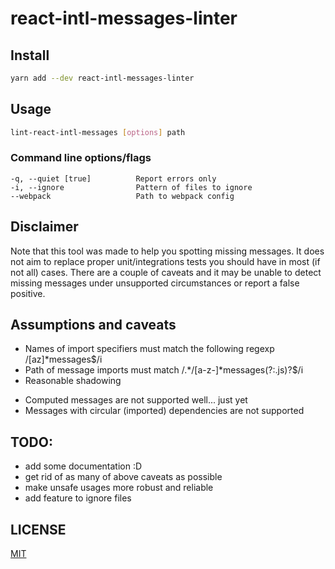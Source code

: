 # react-intl-messages-linter

## Install

```sh
yarn add --dev react-intl-messages-linter
```

## Usage

```sh
lint-react-intl-messages [options] path
```

### Command line options/flags
```
-q, --quiet [true]          Report errors only   
-i, --ignore                Pattern of files to ignore
--webpack                   Path to webpack config
```

## Disclaimer

Note that this tool was made to help you spotting missing messages.
It does not aim to replace proper unit/integrations tests you should have in most (if not all) cases.
There are a couple of caveats and it may be unable to detect missing messages under unsupported circumstances or report a false positive.

## Assumptions and caveats

+ Names of import specifiers must match the following regexp /[az]*messages$/i
+ Path of message imports must match /\.*\/[a-z-]*messages(?:\.js)?$/i
+ Reasonable shadowing
* Computed messages are not supported well... just yet
* Messages with circular (imported) dependencies are not supported

## TODO:

* add some documentation :D
* get rid of as many of above caveats as possible
* make unsafe usages more robust and reliable
* add feature to ignore files

## LICENSE

[MIT](https://github.com/P0lip/react-intl-messages-linter/blob/master/LICENSE)
